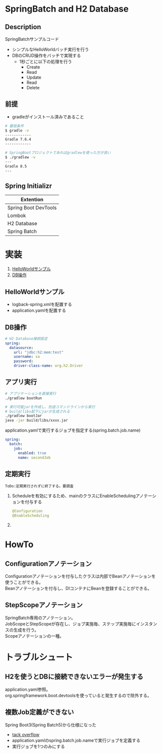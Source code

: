 # SpringBatch and H2 Database

## Description
SpringBatchサンプルコード

- シンプルなHelloWorldバッチ実行を行う
- DBのCRUD操作をバッチで実現する
  - 1秒ごとに以下の処理を行う
    - Create
    - Read
    - Update
    - Read
    - Delete

## 前提
- gradleがインストール済みであること
```bash
# 最低条件
$ gradle -v
------------
Gradle 7.6.4
------------

# SpringBootプロジェクトであればgradlewを使った方が良い
$ ./gradlew -v
---
Gradle 8.5
---
```

## Spring Initializr
|Extention|
|--|
|Spring Boot DevTools|
|Lombok|
|H2 Database|
|Spring Batch|


# 実装
1. [HelloWorldサンプル](#HelloWorldサンプル)
1. [DB操作](#DB操作)

## HelloWorldサンプル
- logback-spring.xmlを配置する
- application.yamlを配置する

## DB操作

```yaml
# H2 Database接続設定
spring:
  datasource:
    url: "jdbc:h2:mem:test"
    username: sa
    password:
    driver-class-name: org.h2.Driver
```



## アプリ実行
```bash
# アプリケーションを直接実行
./gradlew bootRun

# 実行可能jarを作成し、別途コマンドラインから実行
# build/libs配下にjarが生成される
./gradlew bootJar
java -jar build/libs/xxxx.jar
```

application.yamlで実行するジョブを指定する(spring.batch.job.name)
```yaml
spring:
  batch:
    job:
      enabled: true
      name: secondJob
```

## 定期実行
```ToDo:定期実行されずに終了する。要調査```
1. Scheduleを有効にするため、mainのクラスにEnableSchedulingアノテーションを付与する
    ```java
    @Configuration
    @EnableScheduling
    ```
1. 

# HowTo
## Configurationアノテーション
Configurationアノテーションを付与したクラスは内部でBeanアノテーションを使うことができる。  
Beanアノテーションを付与し、DIコンテナにBeanを登録することができる。

## StepScopeアノテーション
SpringBatch専用のアノテーション。  
JobScopeとStepScopeが存在し、ジョブ実施毎、ステップ実施毎にインスタンスの生成を行う。  
Scopeアノテーションの一種。


# トラブルシュート
## H2を使うとDBに接続できないエラーが発生する
application.yaml参照。  
org.springframework.boot.devtoolsを使っていると発生するので除外する。

## 複数Job定義ができない
Spring Boot3(Spring Batch5)から仕様になった  
- [tack overflow](https://stackoverflow.com/questions/76253416/using-spring-batch-job-names-with-spring-boot-3-and-spring-batch-5)
- application.yamlのspring.batch.job.nameで実行ジョブを定義する
- 実行ジョブを1つのみにする






